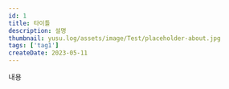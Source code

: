 ```yaml
---
id: 1
title: 타이틀
description: 설명
thumbnail: yusu.log/assets/image/Test/placeholder-about.jpg
tags: ['tag1']
createDate: 2023-05-11
---
```


내용

